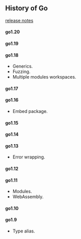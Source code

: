 History of Go
-

[release notes](https://golang.org/doc/go1.13)

#### go1.20

#### go1.19

#### go1.18

* Generics.
* Fuzzing.
* Multiple modules workspaces.

#### go1.17

#### go1.16

* Embed package.

#### go1.15

#### go1.14

#### go1.13

* Error wrapping.

#### go1.12

#### go1.11

* Modules.
* WebAssembly.

#### go1.10

#### go1.9

* Type alias.
